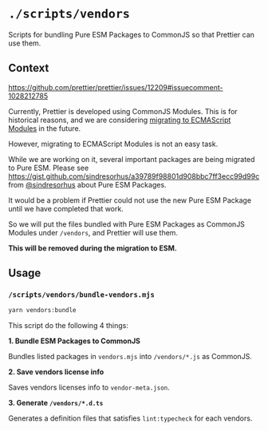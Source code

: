 # `./scripts/vendors`

Scripts for bundling Pure ESM Packages to CommonJS so that Prettier can use them.

## Context

<https://github.com/prettier/prettier/issues/12209#issuecomment-1028212785>

Currently, Prettier is developed using CommonJS Modules. This is for historical reasons, and we are considering [migrating to ECMAScript Modules](https://github.com/prettier/prettier/issues/10157) in the future.

However, migrating to ECMAScript Modules is not an easy task.

While we are working on it, several important packages are being migrated to Pure ESM. Please see <https://gist.github.com/sindresorhus/a39789f98801d908bbc7ff3ecc99d99c> from [@sindresorhus](https://github.com/sindresorhus) about Pure ESM Packages.

It would be a problem if Prettier could not use the new Pure ESM Package until we have completed that work.

So we will put the files bundled with Pure ESM Packages as CommonJS Modules under `/vendors`, and Prettier will use them.

**This will be removed during the migration to ESM.**

## Usage

### `/scripts/vendors/bundle-vendors.mjs`

```bash
yarn vendors:bundle
```

This script do the following 4 things:

**1. Bundle ESM Packages to CommonJS**

Bundles listed packages in `vendors.mjs` into `/vendors/*.js` as CommonJS.

**2. Save vendors license info**

Saves vendors licenses info to `vendor-meta.json`.

**3. Generate `/vendors/*.d.ts`**

Generates a definition files that satisfies `lint:typecheck` for each vendors.
